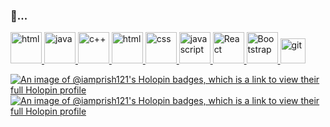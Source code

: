 ### 🌱...
<a href="https://html.com/" target="_blank" rel="noreferrer"><img src="https://img.shields.io/badge/C-00599C?style=for-the-badge&logo=c&logoColor=white" alt="html" height="50"/> </a>
<a href="https://www.java.com/en/" target="_blank" rel="noreferrer"><img src="https://www.vectorlogo.zone/logos/java/java-icon.svg" alt="java" height="50"/> </a><a href="https://isocpp.org/" target="_blank" rel="noreferrer"><img src="https://upload.wikimedia.org/wikipedia/commons/1/18/ISO_C%2B%2B_Logo.svg" alt="c++" height="50"/> </a>
<a href="https://html.com/" target="_blank" rel="noreferrer"><img src="https://www.vectorlogo.zone/logos/w3_html5/w3_html5-icon.svg" alt="html" height="50"/> </a>
<a href="https://www.w3schools.com/css/" target="_blank" rel="noreferrer"><img src="https://www.vectorlogo.zone/logos/w3_css/w3_css-icon.svg" alt="css" height="50"/> </a>
<a href="https://www.javascript.com/" target="_blank" rel="noreferrer"><img src="https://upload.vectorlogo.zone/logos/javascript/images/239ec8a4-163e-4792-83b6-3f6d96911757.svg" alt="javascript" height="50"/> </a>
<a href="https://www.javascript.com/" target="_blank" rel="noreferrer"><img src="https://img.shields.io/badge/React-20232A?style=for-the-badge&logo=react&logoColor=61DAFB" alt="React" height="50"/> </a>
<a href="https://www.javascript.com/" target="_blank" rel="noreferrer"><img src="https://img.shields.io/badge/Bootstrap-563D7C?style=for-the-badge&logo=bootstrap&logoColor=white" alt="Bootstrap" height="50"/> </a>
<a href="https://git-scm.com/" target="_blank" rel="noreferrer"> <img src="https://www.vectorlogo.zone/logos/git-scm/git-scm-icon.svg" alt="git" width="40" height="40"/> </a> 

[![An image of @iamprish121's Holopin badges, which is a link to view their full Holopin profile](https://holopin.me/iamprish121)](https://holopin.io/@iamprish121)
[![An image of @iamprish121's Holopin badges, which is a link to view their full Holopin profile](https://holopin.me/iamprish121)](https://holopin.io/@iamprish121)
